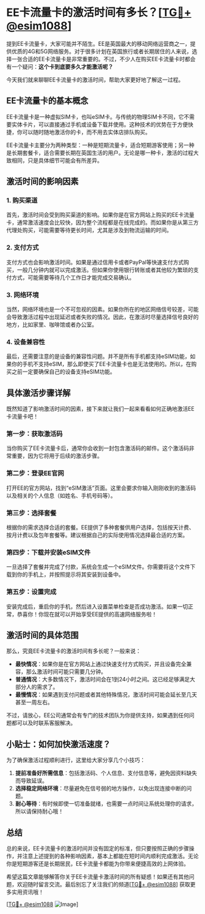# EE卡流量卡的激活时间有多长？[[TG💪+ @esim1088](https://t.me/s/esim1088)]

提到EE卡流量卡，大家可能并不陌生。EE是英国最大的移动网络运营商之一，提供优质的4G和5G网络服务。对于很多计划在英国旅行或者长期居住的人来说，选择一张合适的EE卡流量卡是非常重要的。不过，不少人在购买EE卡流量卡时都会有一个疑问：**这个卡到底要多久才能激活呢？**

今天我们就来聊聊EE卡流量卡的激活时间，帮助大家更好地了解这一过程。

## EE卡流量卡的基本概念

EE卡流量卡是一种虚拟SIM卡，也叫eSIM卡。与传统的物理SIM卡不同，它不需要实体卡片，可以直接通过手机或设备下载并使用。这种技术的优势在于方便快捷，你可以随时随地激活你的卡，而不用去实体店排队购买。

EE卡流量卡主要分为两种类型：一种是短期流量卡，适合短期游客使用；另一种是长期套餐卡，适合需要长期在英国生活的用户。无论是哪一种卡，激活的过程大致相同，只是具体细节可能会有所差异。

## 激活时间的影响因素

### 1. **购买渠道**
首先，激活时间会受到购买渠道的影响。如果你是在官方网站上购买的EE卡流量卡，通常激活速度会比较快，因为整个流程都是在线完成的。而如果你是从第三方代理处购买，可能需要等待更长时间，尤其是涉及到物流运输的时间。

### 2. **支付方式**
支付方式也会影响激活时间。如果是通过信用卡或者PayPal等快速支付方式购买，一般几分钟内就可以完成激活。但如果你使用银行转账或者其他较为繁琐的支付方式，可能需要等待几个工作日才能完成交易确认。

### 3. **网络环境**
当然，网络环境也是一个不可忽视的因素。如果你所在的地区网络信号较差，可能会导致激活过程中出现延迟或者失败的情况。因此，在激活时尽量选择信号良好的地方，比如家里、咖啡馆或者办公室。

### 4. **设备兼容性**
最后，还需要注意的是设备的兼容性问题。并不是所有手机都支持eSIM功能，如果你的手机不支持eSIM，那么即使买了EE卡流量卡也是无法使用的。所以，在购买之前一定要确保自己的设备支持eSIM功能。

## 具体激活步骤详解

既然知道了影响激活时间的因素，接下来就让我们一起来看看如何正确地激活EE卡流量卡吧！

### 第一步：获取激活码
当你购买了EE卡流量卡后，通常你会收到一封包含激活码的邮件。这个激活码非常重要，因为它将用于后续的激活步骤。

### 第二步：登录EE官网
打开EE的官方网站，找到“eSIM激活”页面。这里会要求你输入刚刚收到的激活码以及相关的个人信息（如姓名、手机号码等）。

### 第三步：选择套餐
根据你的需求选择合适的套餐。EE提供了多种套餐供用户选择，包括按天计费、按月计费以及包年套餐等。建议根据自己的实际使用情况选择最合适的方案。

### 第四步：下载并安装eSIM文件
一旦选择了套餐并完成了付款，系统会生成一个eSIM文件。你需要将这个文件下载到你的手机上，并按照提示将其安装到设备中。

### 第五步：设置完成
安装完成后，重启你的手机，然后进入设置菜单检查是否成功激活。如果一切正常，恭喜你！你现在就可以开始享受EE提供的高速网络服务啦！

## 激活时间的具体范围

那么，究竟EE卡流量卡的激活时间有多长呢？一般来说：

- **最快情况**：如果你是在官方网站上通过快速支付方式购买，并且设备完全兼容，那么激活时间可能只需要几分钟。
- **普通情况**：大多数情况下，激活时间会在1到24小时之间。这已经足够满足大部分人的需求了。
- **最慢情况**：如果遇到支付问题或者其他特殊情况，激活时间可能会延长至几天甚至一周左右。

不过，请放心，EE公司通常会有专门的技术团队为你提供支持，如果遇到任何问题都可以及时联系客服解决。

## 小贴士：如何加快激活速度？

为了确保激活过程顺利进行，这里给大家分享几个小技巧：

1. **提前准备好所需信息**：包括激活码、个人信息、支付信息等，避免因资料缺失而导致延误。
2. **选择稳定网络环境**：尽量避免在信号弱的地方操作，以免出现连接中断的问题。
3. **耐心等待**：有时候即使一切准备就绪，也需要一点时间让系统处理你的请求，所以请保持耐心哦！

## 总结

总的来说，EE卡流量卡的激活时间并没有固定的标准，但只要按照正确的步骤操作，并注意上述提到的各种影响因素，基本上都能在短时间内顺利完成激活。无论你是短期游客还是长期居民，EE卡流量卡都能为你带来便捷高效的上网体验。

希望这篇文章能够解答你关于EE卡流量卡激活时间的所有疑惑！如果还有其他问题，欢迎随时留言交流。最后别忘了关注我们的频道[[TG💪+ @esim1088](https://t.me/s/esim1088)] 获取更多实用资讯哦！

[[TG💪+ @esim1088](https://t.me/s/esim1088) ![Image](https://i.postimg.cc/4NQfJmqS/Snipaste-2025-05-13-00-14-12.png)]